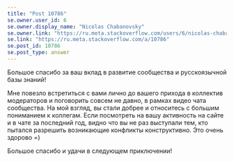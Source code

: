 ```yaml
---
title: "Post 10786"
se.owner.user_id: 6
se.owner.display_name: "Nicolas Chabanovsky"
se.owner.link: "https://ru.meta.stackoverflow.com/users/6/nicolas-chabanovsky"
se.link: "https://ru.meta.stackoverflow.com/a/10786"
se.post_id: 10786
se.post_type: answer
---
```

<p>Большое спасибо за ваш вклад в развитие сообщества и русскоязычной базы знаний!</p>
<p>Мне повезло встретиться с вами лично до вашего прихода в коллектив модераторов и поговорить совсем не давно, в рамках видео чата сообщества. На мой взгляд, вы стали добрее и относитесь с большим пониманием к коллегам. Если посмотреть на вашу активность на сайте и в чате за последний год, видно что вы не раз выступали тем, кто пытался разрешить возникающие конфликты конструктивно. Это очень здорово =)</p>
<p>Большое спасибо и удачи в следующем приключении!</p>
